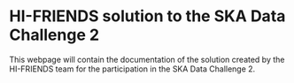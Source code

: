# HI-FRIENDS solution to the SKA Data Challenge 2

This webpage will contain the documentation of the solution created by the HI-FRIENDS team for the participation in the SKA Data Challenge 2.

